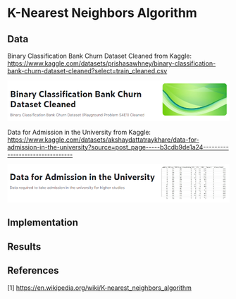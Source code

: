 # K-Nearest Neighbors Algorithm



## Data

Binary Classification Bank Churn Dataset Cleaned from Kaggle: https://www.kaggle.com/datasets/prishasawhney/binary-classification-bank-churn-dataset-cleaned?select=train_cleaned.csv

<p align="center">
    <img width="800" src="https://github.com/Samirnunes/ml-algorithms-from-scratch/blob/main/decision_tree/images/data_image.png" alt="Material Bread logo">
<p>

Data for Admission in the University from Kaggle: https://www.kaggle.com/datasets/akshaydattatraykhare/data-for-admission-in-the-university?source=post_page-----b3cdb9de1a24--------------------------------

<p align="center">
    <img width="800" src="https://github.com/Samirnunes/ml-algorithms-from-scratch/blob/main/linear_regression/images/data.png" alt="Material Bread logo">
<p>

## Implementation



## Results



## References

[1] https://en.wikipedia.org/wiki/K-nearest_neighbors_algorithm
